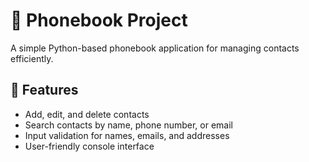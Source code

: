 # 📖 Phonebook Project  

A simple Python-based phonebook application for managing contacts efficiently.

## 🚀 Features  
- Add, edit, and delete contacts  
- Search contacts by name, phone number, or email  
- Input validation for names, emails, and addresses  
- User-friendly console interface  
